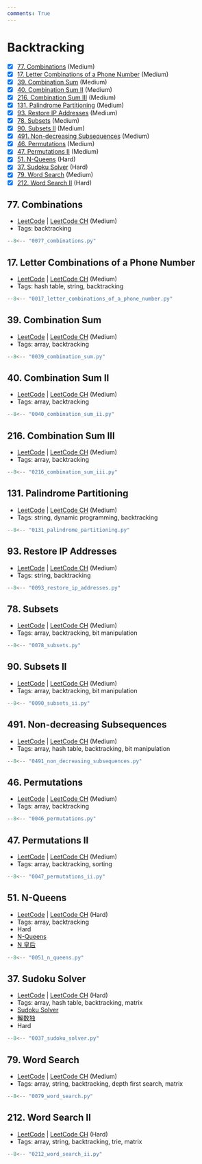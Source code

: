 ```yaml
---
comments: True
---
```


# Backtracking

- [x] [77. Combinations](https://leetcode.cn/problems/combinations/) (Medium)
- [x] [17. Letter Combinations of a Phone Number](https://leetcode.cn/problems/letter-combinations-of-a-phone-number/) (Medium)
- [x] [39. Combination Sum](https://leetcode.cn/problems/combination-sum/) (Medium)
- [x] [40. Combination Sum II](https://leetcode.cn/problems/combination-sum-ii/) (Medium)
- [x] [216. Combination Sum III](https://leetcode.cn/problems/combination-sum-iii/) (Medium)
- [x] [131. Palindrome Partitioning](https://leetcode.cn/problems/palindrome-partitioning/) (Medium)
- [x] [93. Restore IP Addresses](https://leetcode.cn/problems/restore-ip-addresses/) (Medium)
- [x] [78. Subsets](https://leetcode.cn/problems/subsets/) (Medium)
- [x] [90. Subsets II](https://leetcode.cn/problems/subsets-ii/) (Medium)
- [x] [491. Non-decreasing Subsequences](https://leetcode.cn/problems/non-decreasing-subsequences/) (Medium)
- [x] [46. Permutations](https://leetcode.cn/problems/permutations/) (Medium)
- [x] [47. Permutations II](https://leetcode.cn/problems/permutations-ii/) (Medium)
- [x] [51. N-Queens](https://leetcode.cn/problems/n-queens/) (Hard)
- [x] [37. Sudoku Solver](https://leetcode.cn/problems/sudoku-solver/) (Hard)
- [x] [79. Word Search](https://leetcode.cn/problems/word-search/) (Medium)
- [x] [212. Word Search II](https://leetcode.cn/problems/word-search-ii/) (Hard)

## 77. Combinations

-   [LeetCode](https://leetcode.com/problems/combinations/) | [LeetCode CH](https://leetcode.cn/problems/combinations/) (Medium)
-   Tags: backtracking

```python title="77. Combinations"
--8<-- "0077_combinations.py"
```

## 17. Letter Combinations of a Phone Number

-   [LeetCode](https://leetcode.com/problems/letter-combinations-of-a-phone-number/) | [LeetCode CH](https://leetcode.cn/problems/letter-combinations-of-a-phone-number/) (Medium)
-   Tags: hash table, string, backtracking

```python title="17. Letter Combinations of a Phone Number"
--8<-- "0017_letter_combinations_of_a_phone_number.py"
```

## 39. Combination Sum

-   [LeetCode](https://leetcode.com/problems/combination-sum/) | [LeetCode CH](https://leetcode.cn/problems/combination-sum/) (Medium)
-   Tags: array, backtracking

```python title="39. Combination Sum"
--8<-- "0039_combination_sum.py"
```

## 40. Combination Sum II

-   [LeetCode](https://leetcode.com/problems/combination-sum-ii/) | [LeetCode CH](https://leetcode.cn/problems/combination-sum-ii/) (Medium)
-   Tags: array, backtracking

```python title="40. Combination Sum II"
--8<-- "0040_combination_sum_ii.py"
```

## 216. Combination Sum III

-   [LeetCode](https://leetcode.com/problems/combination-sum-iii/) | [LeetCode CH](https://leetcode.cn/problems/combination-sum-iii/) (Medium)
-   Tags: array, backtracking

```python title="216. Combination Sum III"
--8<-- "0216_combination_sum_iii.py"
```

## 131. Palindrome Partitioning

-   [LeetCode](https://leetcode.com/problems/palindrome-partitioning/) | [LeetCode CH](https://leetcode.cn/problems/palindrome-partitioning/) (Medium)
-   Tags: string, dynamic programming, backtracking

```python title="131. Palindrome Partitioning"
--8<-- "0131_palindrome_partitioning.py"
```

## 93. Restore IP Addresses

-   [LeetCode](https://leetcode.com/problems/restore-ip-addresses/) | [LeetCode CH](https://leetcode.cn/problems/restore-ip-addresses/) (Medium)
-   Tags: string, backtracking

```python title="93. Restore IP Addresses"
--8<-- "0093_restore_ip_addresses.py"
```

## 78. Subsets

-   [LeetCode](https://leetcode.com/problems/subsets/) | [LeetCode CH](https://leetcode.cn/problems/subsets/) (Medium)
-   Tags: array, backtracking, bit manipulation

```python title="78. Subsets"
--8<-- "0078_subsets.py"
```

## 90. Subsets II

-   [LeetCode](https://leetcode.com/problems/subsets-ii/) | [LeetCode CH](https://leetcode.cn/problems/subsets-ii/) (Medium)
-   Tags: array, backtracking, bit manipulation

```python title="90. Subsets II"
--8<-- "0090_subsets_ii.py"
```

## 491. Non-decreasing Subsequences

-   [LeetCode](https://leetcode.com/problems/non-decreasing-subsequences/) | [LeetCode CH](https://leetcode.cn/problems/non-decreasing-subsequences/) (Medium)
-   Tags: array, hash table, backtracking, bit manipulation

```python title="491. Non-decreasing Subsequences"
--8<-- "0491_non_decreasing_subsequences.py"
```

## 46. Permutations

-   [LeetCode](https://leetcode.com/problems/permutations/) | [LeetCode CH](https://leetcode.cn/problems/permutations/) (Medium)
-   Tags: array, backtracking

```python title="46. Permutations"
--8<-- "0046_permutations.py"
```

## 47. Permutations II

-   [LeetCode](https://leetcode.com/problems/permutations-ii/) | [LeetCode CH](https://leetcode.cn/problems/permutations-ii/) (Medium)
-   Tags: array, backtracking, sorting

```python title="47. Permutations II"
--8<-- "0047_permutations_ii.py"
```

## 51. N-Queens

-   [LeetCode](https://leetcode.com/problems/n-queens/) | [LeetCode CH](https://leetcode.cn/problems/n-queens/) (Hard)
-   Tags: array, backtracking
- Hard
- [N-Queens](https://leetcode.com/problems/n-queens/)
- [N 皇后](https://leetcode.cn/problems/n-queens/)

```python title="51. N-Queens"
--8<-- "0051_n_queens.py"
```

## 37. Sudoku Solver

-   [LeetCode](https://leetcode.com/problems/sudoku-solver/) | [LeetCode CH](https://leetcode.cn/problems/sudoku-solver/) (Hard)
-   Tags: array, hash table, backtracking, matrix
- [Sudoku Solver](https://leetcode.com/problems/sudoku-solver/)
- [解数独](https://leetcode.cn/problems/sudoku-solver/)
- Hard

```python title="37. Sudoku Solver"
--8<-- "0037_sudoku_solver.py"
```

## 79. Word Search

-   [LeetCode](https://leetcode.com/problems/word-search/) | [LeetCode CH](https://leetcode.cn/problems/word-search/) (Medium)
-   Tags: array, string, backtracking, depth first search, matrix

```python title="79. Word Search"
--8<-- "0079_word_search.py"
```

## 212. Word Search II

-   [LeetCode](https://leetcode.com/problems/word-search-ii/) | [LeetCode CH](https://leetcode.cn/problems/word-search-ii/) (Hard)
-   Tags: array, string, backtracking, trie, matrix

```python title="212. Word Search II"
--8<-- "0212_word_search_ii.py"
```
